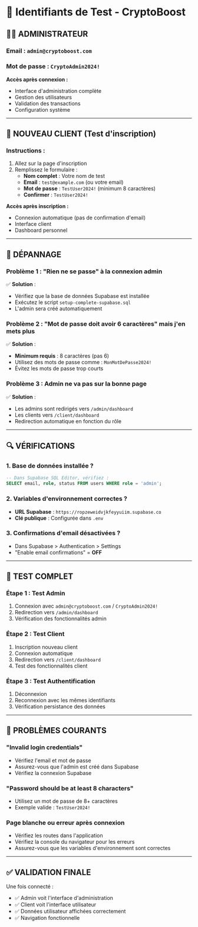 # 🔐 Identifiants de Test - CryptoBoost

## 👨‍💼 **ADMINISTRATEUR**

### **Email** : `admin@cryptoboost.com`
### **Mot de passe** : `CryptoAdmin2024!`

**Accès après connexion :**
- Interface d'administration complète
- Gestion des utilisateurs
- Validation des transactions
- Configuration système

---

## 👤 **NOUVEAU CLIENT (Test d'inscription)**

### **Instructions :**
1. Allez sur la page d'inscription
2. Remplissez le formulaire :
   - **Nom complet** : Votre nom de test
   - **Email** : `test@example.com` (ou votre email)
   - **Mot de passe** : `TestUser2024!` (minimum 8 caractères)
   - **Confirmer** : `TestUser2024!`

**Accès après inscription :**
- Connexion automatique (pas de confirmation d'email)
- Interface client
- Dashboard personnel

---

## 🔧 **DÉPANNAGE**

### **Problème 1 : "Rien ne se passe" à la connexion admin**
✅ **Solution** : 
- Vérifiez que la base de données Supabase est installée
- Exécutez le script `setup-complete-supabase.sql`
- L'admin sera créé automatiquement

### **Problème 2 : "Mot de passe doit avoir 6 caractères" mais j'en mets plus**
✅ **Solution** :
- **Minimum requis** : 8 caractères (pas 6)
- Utilisez des mots de passe comme : `MonMotDePasse2024!`
- Évitez les mots de passe trop courts

### **Problème 3 : Admin ne va pas sur la bonne page**
✅ **Solution** : 
- Les admins sont redirigés vers `/admin/dashboard`
- Les clients vers `/client/dashboard`
- Redirection automatique en fonction du rôle

---

## 🔍 **VÉRIFICATIONS**

### **1. Base de données installée ?**
```sql
-- Dans Supabase SQL Editor, vérifiez :
SELECT email, role, status FROM users WHERE role = 'admin';
```

### **2. Variables d'environnement correctes ?**
- **URL Supabase** : `https://ropzeweidvjkfeyyuiim.supabase.co`
- **Clé publique** : Configurée dans `.env`

### **3. Confirmations d'email désactivées ?**
- Dans Supabase > Authentication > Settings
- "Enable email confirmations" = **OFF**

---

## 📱 **TEST COMPLET**

### **Étape 1 : Test Admin**
1. Connexion avec `admin@cryptoboost.com` / `CryptoAdmin2024!`
2. Redirection vers `/admin/dashboard`
3. Vérification des fonctionnalités admin

### **Étape 2 : Test Client**
1. Inscription nouveau client
2. Connexion automatique
3. Redirection vers `/client/dashboard`
4. Test des fonctionnalités client

### **Étape 3 : Test Authentification**
1. Déconnexion
2. Reconnexion avec les mêmes identifiants
3. Vérification persistance des données

---

## 🚨 **PROBLÈMES COURANTS**

### **"Invalid login credentials"**
- Vérifiez l'email et mot de passe
- Assurez-vous que l'admin est créé dans Supabase
- Vérifiez la connexion Supabase

### **"Password should be at least 8 characters"**
- Utilisez un mot de passe de 8+ caractères
- Exemple valide : `TestUser2024!`

### **Page blanche ou erreur après connexion**
- Vérifiez les routes dans l'application
- Vérifiez la console du navigateur pour les erreurs
- Assurez-vous que les variables d'environnement sont correctes

---

## ✅ **VALIDATION FINALE**

Une fois connecté :
- ✅ Admin voit l'interface d'administration
- ✅ Client voit l'interface utilisateur
- ✅ Données utilisateur affichées correctement
- ✅ Navigation fonctionnelle
